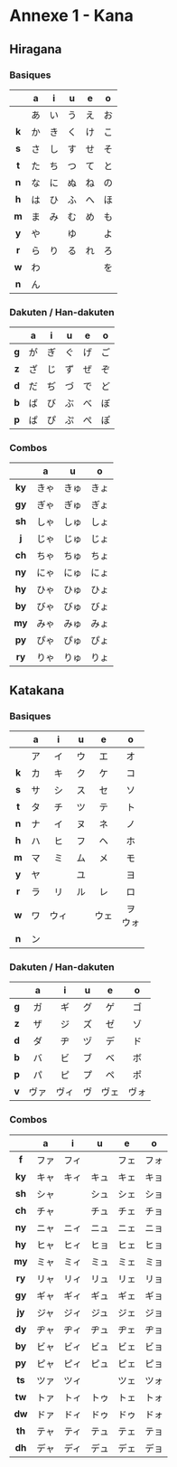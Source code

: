 # Annexe 1 - Kana

## Hiragana
### Basiques
|       |  a   |  i   |  u   |  e   |  o   |
| :---: | :--: | :--: | :--: | :--: | :--: |
|       |  あ  |  い  |  う  |  え  |  お  |
| **k** |  か  |  き  |  く  |  け  |  こ  |
| **s** |  さ  |  し  |  す  |  せ  |  そ  |
| **t** |  た  |  ち  |  つ  |  て  |  と  |
| **n** |  な  |  に  |  ぬ  |  ね  |  の  |
| **h** |  は  |  ひ  |  ふ  |  へ  |  ほ  |
| **m** |  ま  |  み  |  む  |  め  |  も  |
| **y** |  や  |      |  ゆ  |      |  よ  |
| **r** |  ら  |  り  |  る  |  れ  |  ろ  |
| **w** |  わ  |      |      |      |  を  |
| **n** |  ん  |      |      |      |      |

### Dakuten / Han-dakuten
|       |  a   |  i   |  u   |  e   |  o   |
| :---: | :--: | :--: | :--: | :--: | :--: |
| **g** |  が  |  ぎ  |  ぐ  |  げ  |  ご  |
| **z** |  ざ  |  じ  |  ず  |  ぜ  |  ぞ  |
| **d** |  だ  |  ぢ  |  づ  |  で  |  ど  |
| **b** |  ば  |  び  |  ぶ  |  べ  |  ぼ  |
| **p** |  ぱ  |  ぴ  |  ぷ  |  ぺ  |  ぽ  |

### Combos
|        |  a   |  u   |  o   |
| :----: | :--: | :--: | :--: |
| **ky** | きゃ | きゅ | きょ |
| **gy** | ぎゃ | ぎゅ | ぎょ |
| **sh** | しゃ | しゅ | しょ |
| **j**  | じゃ | じゅ | じょ |
| **ch** | ちゃ | ちゅ | ちょ |
| **ny** | にゃ | にゅ | にょ |
| **hy** | ひゃ | ひゅ | ひょ |
| **by** | びゃ | びゅ | びょ |
| **my** | みゃ | みゅ | みょ |
| **py** | ぴゃ | ぴゅ | ぴょ |
| **ry** | りゃ | りゅ | りょ |



## Katakana
### Basiques
|       |  a   |  i   |  u   |  e   |  o   |
| :---: | :--: | :--: | :--: | :--: | :--: |
|       | ア | イ | ウ | エ | オ |
| **k** | カ | キ | ク | ケ | コ |
| **s** | サ | シ | ス | セ | ソ |
| **t** | タ | チ | ツ | テ | ト |
| **n** | ナ | イ | ヌ | ネ | ノ |
| **h** | ハ | ヒ | フ | ヘ | ホ |
| **m** | マ | ミ | ム | メ | モ |
| **y** | ヤ |  | ユ |      | ヨ |
| **r** | ラ | リ | ル | レ | ロ |
| **w** | ワ | ウィ |      | ウェ | ヲ<br />ウォ |
| **n** | ン |      |      |      |      |

### Dakuten / Han-dakuten
|       |  a   |  i   |  u   |  e   |  o   |
| :---: | :--: | :--: | :--: | :--: | :--: |
| **g** | ガ | ギ | グ | ゲ | ゴ |
| **z** | ザ | ジ | ズ | ゼ | ゾ |
| **d** | ダ | ヂ | ヅ | デ | ド |
| **b** | バ | ビ | ブ | ベ | ボ |
| **p** | パ | ピ | プ | ペ | ポ |
| **v** | ヴァ | ヴィ | ヴ | ヴェ | ヴォ |

### Combos
|       |  a   |  i   |  u   |  e   |  o   |
| :---: | :--: | :--: | :--: | :--: | :--: |
| **f** | ファ | フィ |  | フェ | フォ |
| **ky** | キャ | キィ | キュ | キェ | キョ |
| **sh** | シャ |  | シュ | シェ | ショ |
| **ch** | チャ |  | チュ | チェ | チョ |
| **ny** | ニャ | ニィ | ニュ | ニェ | ニョ |
| **hy** | ヒャ | ヒィ | ヒョ | ヒェ | ヒョ |
| **my** | ミャ | ミィ | ミュ | ミェ | ミョ |
| **ry** | リャ | リィ | リュ | リェ | リョ |
| **gy** | ギャ | ギィ | ギュ | ギェ | ギョ |
| **jy** | ジャ | ジィ | ジュ | ジェ | ジョ |
| **dy** | ヂャ | ヂィ | ヂュ | ヂェ | ヂョ |
| **by** | ビャ | ビィ | ビュ | ビェ | ビョ |
| **py** | ピャ | ピィ | ピュ | ピェ | ピョ |
| **ts** | ツァ | ツィ |  | ツェ | ツォ |
| **tw** | トァ | トィ | トゥ | トェ | トォ |
| **dw** | ドァ | ドィ | ドゥ | ドゥ | ドォ |
| **th** | テャ | ティ | テュ | テェ | テョ |
| **dh** | デャ | ディ | デュ | デェ | デョ |



